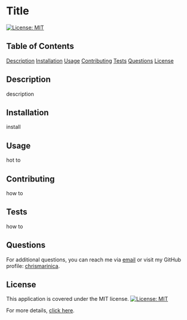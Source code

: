 # Title

[![License: MIT](https://img.shields.io/badge/License-MIT-yellow.svg)](https://opensource.org/licenses/MIT)

## Table of Contents
[Description](#description)
[Installation](#installation)
[Usage](#usage)
[Contributing](#contributing)
[Tests](#tests)
[Questions](#questions)
[License](#license)

## Description
description

## Installation
install

## Usage
hot to

## Contributing
how to

## Tests
how to

## Questions
For additional questions, you can reach me via [email](mailto:chris.marinica@gmail.com) or visit my GitHub profile: [chrismarinica](https://github.com/chrismarinica).

## License

This application is covered under the MIT license. [![License: MIT](https://img.shields.io/badge/License-MIT-yellow.svg)](https://opensource.org/licenses/MIT)

For more details, [click here](https://opensource.org/licenses/MIT).
